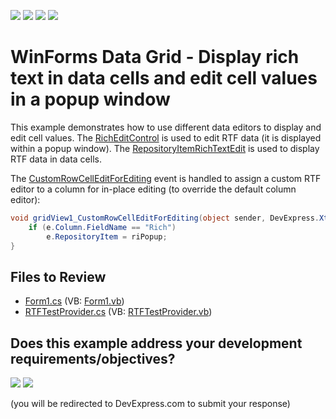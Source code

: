 <!-- default badges list -->
![](https://img.shields.io/endpoint?url=https://codecentral.devexpress.com/api/v1/VersionRange/128627829/12.2.6%2B)
[![](https://img.shields.io/badge/Open_in_DevExpress_Support_Center-FF7200?style=flat-square&logo=DevExpress&logoColor=white)](https://supportcenter.devexpress.com/ticket/details/E2503)
[![](https://img.shields.io/badge/📖_How_to_use_DevExpress_Examples-e9f6fc?style=flat-square)](https://docs.devexpress.com/GeneralInformation/403183)
[![](https://img.shields.io/badge/💬_Leave_Feedback-feecdd?style=flat-square)](#does-this-example-address-your-development-requirementsobjectives)
<!-- default badges end -->

# WinForms Data Grid - Display rich text in data cells and edit cell values in a popup window

This example demonstrates how to use different data editors to display and edit cell values. The [RichEditControl](https://docs.devexpress.com/WindowsForms/DevExpress.XtraRichEdit.RichEditControl) is used to edit RTF data (it is displayed within a popup window). The [RepositoryItemRichTextEdit](https://docs.devexpress.com/WindowsForms/DevExpress.XtraEditors.Repository.RepositoryItemRichTextEdit) is used to display RTF data in data cells.

The [CustomRowCellEditForEditing](https://docs.devexpress.com/WindowsForms/DevExpress.XtraGrid.Views.Grid.GridView.CustomRowCellEditForEditing) event is handled to assign a custom RTF editor to a column for in-place editing (to override the default column editor):

```csharp
void gridView1_CustomRowCellEditForEditing(object sender, DevExpress.XtraGrid.Views.Grid.CustomRowCellEditEventArgs e) {
    if (e.Column.FieldName == "Rich")
        e.RepositoryItem = riPopup;
}
```


## Files to Review

* [Form1.cs](./CS/Form1.cs) (VB: [Form1.vb](./VB/Form1.vb))
* [RTFTestProvider.cs](./CS/RTFTestProvider.cs) (VB: [RTFTestProvider.vb](./VB/RTFTestProvider.vb))
<!-- feedback -->
## Does this example address your development requirements/objectives?

[<img src="https://www.devexpress.com/support/examples/i/yes-button.svg"/>](https://www.devexpress.com/support/examples/survey.xml?utm_source=github&utm_campaign=winforms-grid-display-edit-rtf-data&~~~was_helpful=yes) [<img src="https://www.devexpress.com/support/examples/i/no-button.svg"/>](https://www.devexpress.com/support/examples/survey.xml?utm_source=github&utm_campaign=winforms-grid-display-edit-rtf-data&~~~was_helpful=no)

(you will be redirected to DevExpress.com to submit your response)
<!-- feedback end -->
